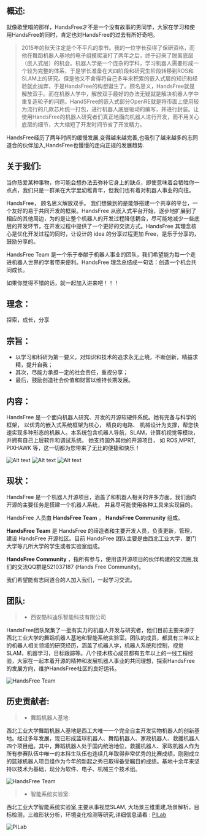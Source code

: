 ## 概述:
就像歌里唱的那样，HandsFree才不是一个没有故事的男同学，大家在学习和使用HandsFree的同时，肯定也对HandsFree的过去有所好奇吧。

> 2015年的秋天注定是个不平凡的季节。我的一位学长获得了保研资格，而他在舞蹈机器人基地的电子组摸爬滚打了两年之后，终于迎来了脱离底层（嵌入式层）的机会。机器人学是一个庞杂的学科，学习机器人需要形成一个较为完整的体系，于是学长准备在大四阶段和研究生阶段转移到ROS和SLAM上的研究。但是他又不舍得将自己多年来积累的嵌入式层的知识和经验就此抛弃，于是HandsFree的构想诞生了。顾名思义，HandsFree就是解放双手。而在机器人学中，解放双手最好的办法无疑就是解决机器人学中重复造轮子的问题。HandSFree的嵌入式部分OpenRE就是将市面上使用较为流行的几款芯片统一打包，进行机器人底层驱动的编写，并进行封装。让使用HandsFree的机器人研究者们真正地面向机器人进行开发，而不用关心底层的细节，大大缩短了开发时间节省了开发精力。

HandsFree经历了两年时间的缓慢发展,变得越来越完善,也吸引了越来越多的志同道合的伙伴加入,HandsFree也慢慢的走向正规的发展趋势.

## 关于我们:

当你热爱某种事物，你可能会想办法去弥补它身上的缺点，即使意味着会牺牲你一点点，我们只是一群呆在大学里幼稚青年，但我们也有着对机器人事业的向往。     

HandsFree， 顾名思义解放双手。 我们想做到的是能够搭建一个共享的平台，一个友好的易于共同开发的框架。HandsFree 从嵌入式平台开始，逐步地扩展到了相应的其他周边，为的是让整个机器人的开发过程降低耦合，尽可能地减少一些底层的开发环节，在开发过程中提供了一个更好的交流方式。HandsFree 其理念核心是优化开发过程的同时，让设计的 idea 的分享过程更加 Free，是乐于分享的，鼓励分享的。     

HandsFree Team 是一个乐于奉献于机器人事业的团队，我们希望能为每一个走进机器人世界的学者带来便利。HandsFree 理念总结成一句话：创造一个机会共同成长。  
          
如果你觉得不错的话，就一起加入进来吧！！！    

## 理念：  
探索，成长，分享

## 宗旨：  
* 以学习和科研为第一要义，对知识和技术的追求永无止境，不断创新，精益求精，提升自我； 
* 其次，尽能力承担一定的社会责任，重视分享；
* 最后，鼓励创造社会价值和财富以维持长期发展。

## 内容：  
HandsFree 是一个面向机器人研究、开发的开源软硬件系统。她有完备与科学的框架， 以优秀的嵌入式系统框架为核心， 精良的电路、 机械设计为支撑，帮您快速实现多种形态的机器人。本系统包含机器人导航，SLAM，计算机视觉等模块， 并拥有自己上层软件和调试系统。 她支持国外其他的开源项目， 如 ROS,MPRT, PIXHAWK 等，这一切都为您带来了无比的便捷和快乐！

![Alt text](/images/About/HandsFree_Introduction/4.jpg)
![Alt text](/images/About/HandsFree_Introduction/3.jpg)
![Alt text](/images/About/HandsFree_Introduction/13.jpg)

##  现状： 
HandsFree 是一个机器人开源项目，涵盖了和机器人相关的许多方面。我们面向开源的主要任务是搭建一个机器人系统， 并且尽可能使用各种工具来实现目的。       

HandsFree 人员由 **HandsFree Team** ， **HandsFree Community** 组成。      

**HandsFree Team** 是 HandsFree 的缔造者和主要开发人员，负责更新，管理，建设 HandsFree 开源社区。目前 HandsFree 团队主要是由西北工业大学，厦门大学等几所大学的学生或者实验室组成。         

**HandsFree Community** ，指所有参与，使用该开源项目的伙伴构建的交流圈,我们的交流QQ群是521037187 (Hands Free Community)。
       
我们希望能有志同道合的人加入我们，一起学习交流。   

## 团队:

> * 西安酷科迪乐智能科技有限公司

HandsFree团队聚集了一批有实力的机器人开发与研究者，他们目前主要来源于西北工业大学的舞蹈机器人基地和智能系统实验室。团队的成员，都具有三年以上的机器人相关领域的研究经历，涵盖了机器人学，机器人系统和控制，视觉SLAM，机器学习，目标跟踪等。八个技术核心成员都有五年以上的一线工程经验，大家在一起本着开源的精神和发展机器人事业的共同理想，探索HandsFree的发展方向，维护HandsFree社区的良好运转。

![HandsFree Team](/images/About/HandsFreeTeam.jpg)

## 历史贡献者:

> * 舞蹈机器人基地: 

西北工业大学舞蹈机器人基地是西工大唯一一个完全自主开发实物机器人的创新基地。经过多年发展，现已形成篮球机器人、舞蹈机器人、家政机器人、救援机器人四个项目组。其中，舞蹈机器人处于国内统治地位，救援机器人、家政机器人作为所有参赛队伍中唯一的本科生队伍也连续几年取得非常优秀的比赛成绩，刚刚成立的篮球机器人项目组作为今年的新起之秀已取得备受瞩目的成绩。基地十余年来坚持以技术为基础，现分为软件、电子、机械三个技术组。

![HandsFree Team](/images/About/NWPURobotTeam.jpg)

> * 智能系统实验室:

西北工业大学智能系统实验室,主要从事视觉SLAM, 大场景三维重建,场景解析，目标检测，三维形状分析，环境变化检测等研究,详细信息请看 : [PILab](http://www.adv-ci.com/blog/members/)

![PILab](/images/About/2016_PI_Lab_s-1024x573.jpg)


